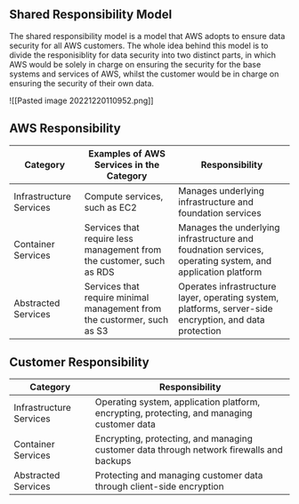 ## Shared Responsibility Model
The shared responsibility model is a model that AWS adopts to ensure data security for all AWS customers. The whole idea behind this model is to divide the responisiblity for data security into two distinct parts, in which AWS would be solely in charge on ensuring the security for the base systems and services of AWS, whilst the customer would be in charge on ensuring the security of their own data.

![[Pasted image 20221220110952.png]]

## AWS Responsibility
| Category | Examples of AWS Services in the Category | Responsibility |
| - | - | - |
| Infrastructure Services | Compute services, such as EC2 | Manages underlying infrastructure and foundation services |
| Container Services | Services that require less management from the customer, such as RDS | Manages the underlying infrastructure and foudnation services, operating system, and application platform |
| Abstracted Services | Services that require minimal management from the custormer, such as S3 | Operates infrastructure layer, operating system, platforms, server-side encryption, and data protection |

## Customer Responsibility
| Category | Responsibility |
| - | - |
| Infrastructure Services | Operating system, application platform, encrypting, protecting, and managing customer data |
| Container Services | Encrypting, protecting, and managing customer data through network firewalls and backups |
| Abstracted Services | Protecting and managing customer data through client-side encryption |